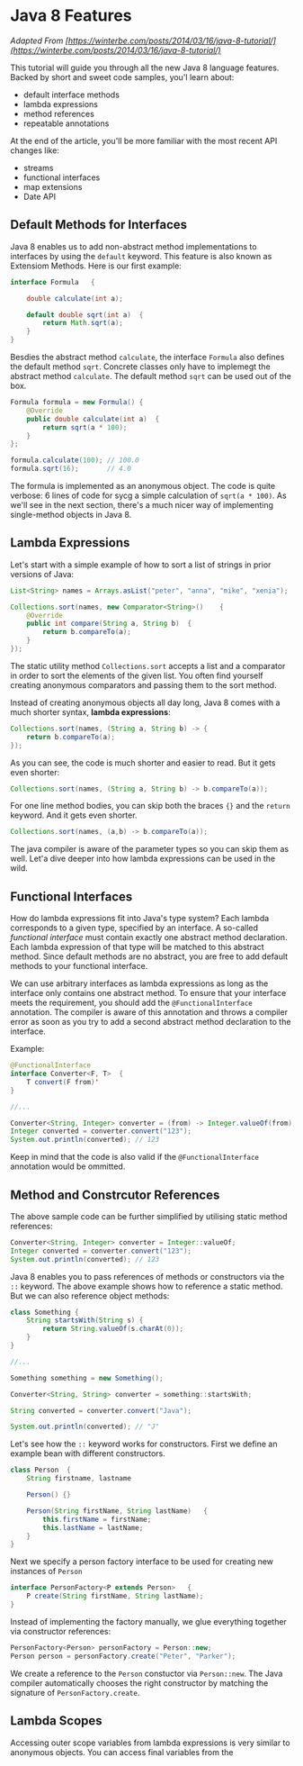 # Java 8 Features

*Adapted From [https://winterbe.com/posts/2014/03/16/java-8-tutorial/](https://winterbe.com/posts/2014/03/16/java-8-tutorial/)*

This tutorial will guide you through all the new Java 8 language features. Backed by short and sweet code samples, you'l learn about:

* default interface methods
* lambda expressions
* method references
* repeatable annotations

At the end of the article, you'll be more familiar with the most recent API changes like:

* streams
* functional interfaces
* map extensions
* Date API

## Default Methods for Interfaces
Java 8 enables us to add non-abstract method implementations to interfaces by using the `default` keyword. This feature is also known as Extensiom Methods. Here is our first example:

```java
interface Formula   {

    double calculate(int a);

    default double sqrt(int a)  {
        return Math.sqrt(a);
    }
}

```

Besdies the abstract method `calculate`, the interface `Formula` also defines the default method `sqrt`. Concrete classes only have to implemegt the abstract method `calculate`. The default method `sqrt` can be used out of the box.

```java
Formula formula = new Formula() {
    @Override
    public double calculate(int a)  {
        return sqrt(a * 100);
    }
};

formula.calculate(100); // 100.0
formula.sqrt(16);       // 4.0
```

The formula is implemented as an anonymous object. The code is quite verbose: 6 lines of code for sycg a simple calculation of `sqrt(a * 100)`. As we'll see in the next section, there's a much nicer way of implementing single-method objects in Java 8.

## Lambda Expressions
Let's start with a simple example of how to sort a list of strings in prior versions of Java:

```java
List<String> names = Arrays.asList("peter", "anna", "mike", "xenia");

Collections.sort(names, new Comparator<String>()    {
    @Override
    public int compare(String a, String b)  {
        return b.compareTo(a);
    }
});

```

The static utility method `Collections.sort` accepts a list and a comparator in order to sort the elements of the given list. You often find yourself creating anonymous comparators and passing them to the sort method.

Instead of creating anonymous objects all day long, Java 8 comes with a much shorter syntax, **lambda expressions**:

```java
Collections.sort(names, (String a, String b) -> {
    return b.compareTo(a);
});
```

As you can see, the code is much shorter and easier to read. But it gets even shorter:

```java
Collections.sort(names, (String a, String b) -> b.compareTo(a));

```

For one line method bodies, you can skip both the braces `{}` and the `return` keyword. And it gets even shorter.

```java
Collections.sort(names, (a,b) -> b.compareTo(a));
```

The java compiler is aware of the parameter types so you can skip them as well. Let'a dive deeper into how lambda expressions can be used in the wild.

## Functional Interfaces
How do lambda expressions fit into Java's type system? Each lambda corresponds to a given type, specified by an interface. A so-called *functional interface* must contain exactly one abstract method declaration. Each lambda expression of that type will be matched to this abstract method. Since default methods are no abstract, you are free to add default methods to your functional interface.

We can use arbitrary interfaces as lambda expressions as long as the interface only contains one abstract method. To ensure that your interface meets the requirement, you should add the `@FunctionalInterface` annotation. The compiler is aware of this annotation and throws a compiler error as soon as you try to add a second abstract method declaration to the interface.

Example:

```java
@FunctionalInterface
interface Converter<F, T>  {
    T convert(F from)'
}

//...

Converter<String, Integer> converter = (from) -> Integer.valueOf(from);
Integer converted = converter.convert("123");
System.out.println(converted); // 123

```

Keep in mind that the code is also valid if the `@FunctionalInterface` annotation would be ommitted.

## Method and Constrcutor References
The above sample code can be further simplified by utilising static method references:

```java
Converter<String, Integer> converter = Integer::valueOf;
Integer converted = converter.convert("123");
System.out.println(converted); // 123

```

Java 8 enables you to pass references of methods or constructors via the `::` keyword. The above example shows how to reference a static method. But we can also reference object methods:

```java
class Something {
    String startsWith(String s) {
        return String.valueOf(s.charAt(0));
    }
}

//...

Something something = new Something();

Converter<String, String> converter = something::startsWith;

String converted = converter.convert("Java");

System.out.println(converted); // "J"

```

Let's see how the `::` keyword works for constructors. First we define an example bean with different constructors.

```java
class Person  {
    String firstname, lastname

    Person() {}

    Person(String firstName, String lastName)   {
        this.firstName = firstName;
        this.lastName = lastName;
    }
}

```

Next we specify a person factory interface to be used for creating new instances of `Person`

```java
interface PersonFactory<P extends Person>   {
    P create(String firstName, String lastName);
}

```

Instead of implementing the factory manually, we glue everything together via constructor references:

```java
PersonFactory<Person> personFactory = Person::new;
Person person = personFactory.create("Peter", "Parker");

```

We create a reference to the `Person` constuctor via `Person::new`. The Java compiler automatically chooses the right constructor by matching the signature of `PersonFactory.create`.

## Lambda Scopes
Accessing outer scope variables from lambda expressions is very similar to anonymous objects. You can access final variables from the 



